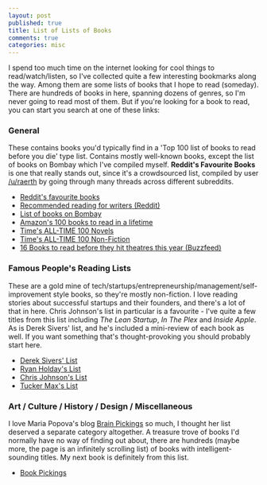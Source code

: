 ```yaml
---
layout: post
published: true
title: List of Lists of Books
comments: true
categories: misc
---
```


I spend too much time on the internet looking for cool things to read/watch/listen, so I've collected quite a few interesting bookmarks along the way. Among them are some lists of books that I hope to read (someday). There are hundreds of books in here, spanning dozens of genres, so I'm never going to read most of them. But if you're looking for a book to read, you can start you search at one of these links:

### General

These contains books you'd typically find in a 'Top 100 list of books to read before you die' type list. Contains mostly well-known books, except the list of books on Bombay which I've compiled myself. **Reddit's Favourite Books** is one that really stands out, since it's a crowdsourced list, compiled by user [/u/raerth](http://www.reddit.com/user/raerth) by going through many threads across different subreddits.

- [Reddit's favourite books](http://www.reddit.com/r/raerth/comments/cpxkq/reddits_favourite_books/)
- [Recommended reading for writers (Reddit)](http://www.reddit.com/r/writing/comments/uptsj/recommended_reading_novels_and_short_stories_to/)
- [List of books on Bombay](https://docs.google.com/spreadsheet/ccc?key=0Argdfqn9LeGidHc0VEZkT0gwbGVHTEp6OFBKOVlBbUE&usp=sharing#gid=0)
- [Amazon's 100 books to read in a lifetime](http://www.amazon.com/b/ref=amb_link_399124682_3?ie=UTF8&node=8192263011&pf_rd_m=ATVPDKIKX0DER&pf_rd_s=hero-quick-promo&pf_rd_r=1TCD7T7QBPR24ZRPPMT9&pf_rd_t=201&pf_rd_p=1721171242&pf_rd_i=B006X0LYRY)
- [Time's ALL-TIME 100 Novels](http://entertainment.time.com/2005/10/16/all-time-100-novels/)
- [Time's ALL-TIME 100 Non-Fiction](http://entertainment.time.com/2011/08/30/all-time-100-best-nonfiction-books/)
- [16 Books to read before they hit theatres this year (Buzzfeed)](http://www.buzzfeed.com/ariellecalderon/books-to-read-before-they-hit-theaters-this-year?bffb)

### Famous People's Reading Lists

These are a gold mine of tech/startups/entrepreneurship/management/self-improvement style books, so they're mostly non-fiction. I love reading stories about successful startups and their founders, and there's a lot of that in here. Chris Johnson's list in particular is a favourite - I've quite a few titles from this list including *The Lean Startup*, *In The Plex* and *Inside Apple*. As is Derek Sivers' list, and he's included a mini-review of each book as well. If you want something that's thought-provoking you should probably start here.

- [Derek Sivers' List](http://sivers.org/book)
- [Ryan Holday's List](http://www.ryanholiday.net/reading-list/)
- [Chris Johnson's List](http://simplifilm.com/startup-reading-list/)
- [Tucker Max's List](http://tuckermax.me/the-tucker-max-reading-list-most-influential/)

### Art / Culture / History / Design / Miscellaneous

I love Maria Popova's blog [Brain Pickings](http://www.brainpickings.org/) so much, I thought her list deserved a separate category altogether. A treasure trove of books I'd normally have no way of finding out about, there are hundreds (maybe more, the page is an infinitely scrolling list) of books with intelligent-sounding titles. My next book is definitely from this list.

- [Book Pickings](http://bookpickings.brainpickings.org/)
